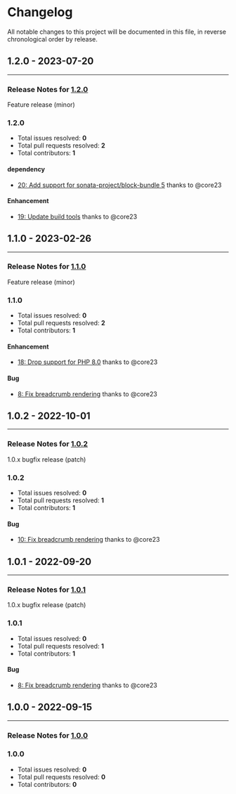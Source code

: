 # Changelog

All notable changes to this project will be documented in this file, in reverse chronological order by release.

## 1.2.0 - 2023-07-20


-----

### Release Notes for [1.2.0](https://github.com/nucleos/NucleosSeoBundle/milestone/8)

Feature release (minor)

### 1.2.0

- Total issues resolved: **0**
- Total pull requests resolved: **2**
- Total contributors: **1**

#### dependency

 - [20: Add support for sonata-project/block-bundle 5](https://github.com/nucleos/NucleosSeoBundle/pull/20) thanks to @core23

#### Enhancement

 - [19: Update build tools](https://github.com/nucleos/NucleosSeoBundle/pull/19) thanks to @core23

## 1.1.0 - 2023-02-26


-----

### Release Notes for [1.1.0](https://github.com/nucleos/NucleosSeoBundle/milestone/3)

Feature release (minor)

### 1.1.0

- Total issues resolved: **0**
- Total pull requests resolved: **2**
- Total contributors: **1**

#### Enhancement

 - [18: Drop support for PHP 8.0](https://github.com/nucleos/NucleosSeoBundle/pull/18) thanks to @core23

#### Bug

 - [8: Fix breadcrumb rendering](https://github.com/nucleos/NucleosSeoBundle/pull/8) thanks to @core23

## 1.0.2 - 2022-10-01


-----

### Release Notes for [1.0.2](https://github.com/nucleos/NucleosSeoBundle/milestone/5)

1.0.x bugfix release (patch)

### 1.0.2

- Total issues resolved: **0**
- Total pull requests resolved: **1**
- Total contributors: **1**

#### Bug

 - [10: Fix breadcrumb rendering](https://github.com/nucleos/NucleosSeoBundle/pull/10) thanks to @core23

## 1.0.1 - 2022-09-20


-----

### Release Notes for [1.0.1](https://github.com/nucleos/NucleosSeoBundle/milestone/2)

1.0.x bugfix release (patch)

### 1.0.1

- Total issues resolved: **0**
- Total pull requests resolved: **1**
- Total contributors: **1**

#### Bug

 - [8: Fix breadcrumb rendering](https://github.com/nucleos/NucleosSeoBundle/pull/8) thanks to @core23

## 1.0.0 - 2022-09-15


-----

### Release Notes for [1.0.0](https://github.com/nucleos/NucleosSeoBundle/milestone/1)



### 1.0.0

- Total issues resolved: **0**
- Total pull requests resolved: **0**
- Total contributors: **0**

